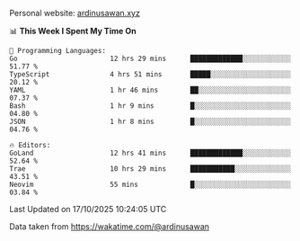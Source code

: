 Personal website: [ardinusawan.xyz](https://ardinusawan.xyz)

<!--START_SECTION:waka-->
📊 **This Week I Spent My Time On** 

```text
💬 Programming Languages: 
Go                       12 hrs 29 mins      █████████████░░░░░░░░░░░░   51.77 % 
TypeScript               4 hrs 51 mins       █████░░░░░░░░░░░░░░░░░░░░   20.12 % 
YAML                     1 hr 46 mins        ██░░░░░░░░░░░░░░░░░░░░░░░   07.37 % 
Bash                     1 hr 9 mins         █░░░░░░░░░░░░░░░░░░░░░░░░   04.80 % 
JSON                     1 hr 8 mins         █░░░░░░░░░░░░░░░░░░░░░░░░   04.76 % 

🔥 Editors: 
GoLand                   12 hrs 41 mins      █████████████░░░░░░░░░░░░   52.64 % 
Trae                     10 hrs 29 mins      ███████████░░░░░░░░░░░░░░   43.51 % 
Neovim                   55 mins             █░░░░░░░░░░░░░░░░░░░░░░░░   03.84 % 
```


 Last Updated on 17/10/2025 10:24:05 UTC
<!--END_SECTION:waka-->
Data taken from https://wakatime.com/@ardinusawan
